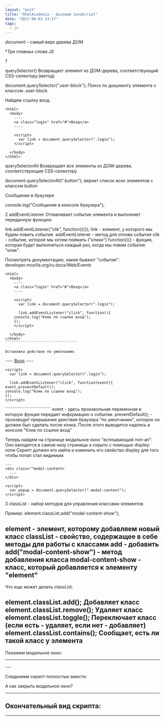 ```yaml
---
layout: "post"
title: "HtmlAcademia - Базовый JavaScript"
date: "2017-08-03 23:17"
tags:
  - js
---
```

*document* - самый верх дерева ДОМ

**Три главных слова JS*

*1*

querySelector()
Возвращает элемент из ДОМ-дерева, соответствующий CSS-селектору.(метод)

document.querySelector(".user-block");
Поиск по документу элемента с классом .user-block

Найдем ссылку вход.
```````````````````
<html>
  <body>
    ----
    <a class="login" href="#">Вход</a>
    ----

    <script>
      var link = document.querySelector(".login");
    </script>

  </body>
</html>

`````````````````````
querySelectorAll
Возвращает все элементы из ДОМ-дерева, соответствующие CSS-селектору

document.querySelectorAll(".button");
вернет список всех элементов с классом button

Сообщение в браузере

console.log("Сообщение в консоли браузера");

2
addEventListener
Отлавливает событие элемента и выполняет переданную функцию

link.addEventListener("clik", function(){});
link - элемент, у которого мы будем ловить событие.
addEventListener - метод для отлова события
clik - событие, которое мы хотим поймать ("клики")
function(){} - фунция, которая будет выполняться каждый раз, когда мы ловим событие "клик".

Посмотреть документацию, какие бывают "события":
developer.mozilla.org/ru.docs/Web/Events

```````````````````````````````````
<html>
  <body>
    ----
    <a class="login" href="#">Вход</a>
    ----

    <script>
      var link = document.querySelector(".login");

      link.addEventListener("click", function(){
	console.log("Клик по ссылке вход");
	});
    </script>

  </body>
</html>
`````````````````````````````````

Остановка действия по умолчанию:

```````````````````````````````````
<html>
  <body>
    ----
    <a class="login" href="#">Вход</a>
    ----

    <script>
      var link = document.querySelector(".login");

      link.addEventListener("click", function(event){
	event.preventDefault();
	console.log("Клик по ссылке вход");
	});
    </script>

  </body>
</html>
`````````````````````````````````
event - здесь произвольная переменная в которую фунция передает информацию о событии.
preventDefault(); - производит прерывание деиствия браузера "по умолчанию", которое он должен был сделать после клика. После этого выводится надпись в консоли "Клик по ссылке вход"

Теперь найдем на странице модальное окно "всплывающий поп-ап":
Оно находится в самом низу страницы и скрыто с помощью displey: none
Скрипт должен его найти и изменить его свойство displey для того чтобы попап стал видимым.
````````````````````````````````
---
<div class=""modal-content>
  ---
</div>

<script>
  var popup = document.querySelector(".modal-content");
</script>
````````````````````````````````

3
classList  - набор методов для управления классами элементов

Пример:
element.classList.add("modal-content-show");

element - элемент, которому добавляем новый класс
classList - свойство, содержащее в себе методы для работы с классами
add  - добавить
add("modal-content-show") - метод добавления класса
modal-content-show - класс, который добавляется к элементу "element"
-------------------------------------
Что еще может делать classList:

element.classList.add(); Добавляет класс
element.classList.remove(); Удаляет класс
element.classList.toggle(); Переключает класс (если есть - удаляет, если нет - добавляет)
element.classList.contains(); Сообщает, есть ли такой класс у элемента
--------------------------------------
Покажем модальное окно:


<style>
  .modal-content {
      display:none;
      }

  .modal-content-show {
      display: block;
     }
</style>
---
<div class=""modal-content>
  ---
</div>

<script>
  var popup = document.querySelector(".modal-content");
  popup.classList.add("modal-content-show");
</script>

Соединяем скрипт полностью вместе:

<script>
  var link = document.querySelector(".login");
  var popup = document.querySelector(".modal-content");

  link.addEventLister("clik", function(event){
    event.preventDefault();
    popup.classList.add("modal-content-show");

</script>

А как закрыть модальное окно?

<div class="modal-content">
  <button class="modal-content-close" type="button">Закрыть</button>
</div>

<script>

  var close = document.querySelector(".modal-content-close");

  close.addEventListener("click", function(event) {
    event.prevetDefault();
    popup.classList.remove("modal-content-show");
  });

</script>
---------------------------

Окончательный вид скрипта:
-------------------------
<script>
  var link = document.querySelector(".login");
  var popup = document.querySelector(".modal-content");
  var close = document.querySelector(".modal-content-close");

  link.addEventLister("clik", function(event){
    event.preventDefault();
    popup.classList.add("modal-content-show");
    });

  close.addEventListener("click", function(event) {
    event.prevetDefault();
    popup.classList.remove("modal-content-show");
  });

</script>
-------------------------

